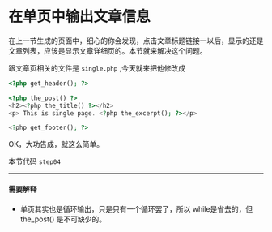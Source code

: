 # 在单页中输出文章信息

在上一节生成的页面中，细心的你会发现，点击文章标题链接一以后，显示的还是文章列表，应该是显示文章详细页的。本节就来解决这个问题。

跟文章页相关的文件是 `single.php` ,今天就来把他修改成

```php
<?php get_header(); ?>

<?php the_post() ?>
<h2><?php the_title() ?></h2>
<p> This is single page. <?php the_excerpt(); ?></p>

<?php get_footer(); ?>
```

OK，大功告成，就这么简单。

本节代码 `step04`

---

#### 需要解释

- 单页其实也是循环输出，只是只有一个循环罢了，所以 while是省去的，但 the_post() 是不可缺少的。
